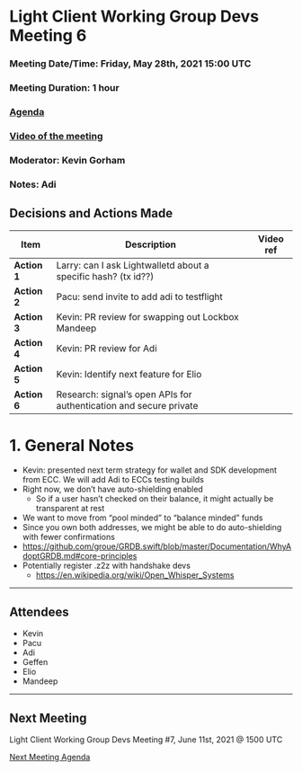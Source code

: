 # Light Client Working Group Devs Meeting 6
### Meeting Date/Time: Friday, May 28th, 2021 15:00 UTC
### Meeting Duration: 1 hour
### [Agenda](https://github.com/zcash/lcwg/issues/6)
### [Video of the meeting](not-recorded)
### Moderator: Kevin Gorham
### Notes: Adi

## Decisions and Actions Made
| Item | Description | Video ref |
| ------------- | ----------- | --------- |
| **Action 1** | Larry: can I ask Lightwalletd about a specific hash? (tx id??)||
| **Action 2** | Pacu: send invite to add adi to testflight||
| **Action 3** | Kevin: PR review for swapping out Lockbox Mandeep ||
| **Action 4** | Kevin: PR review for Adi||
| **Action 5** | Kevin: Identify next feature for Elio||
| **Action 6** | Research: signal’s open APIs for authentication and secure private||

# 1. General Notes
- Kevin: presented next term strategy for wallet and SDK development from ECC. We will add Adi to ECCs testing builds
- Right now, we don’t have auto-shielding enabled
  - So if a user hasn’t checked on their balance, it might actually be transparent at rest
- We want to move from “pool minded” to “balance minded” funds
- Since you own both addresses, we might be able to do auto-shielding with fewer confirmations
- https://github.com/groue/GRDB.swift/blob/master/Documentation/WhyAdoptGRDB.md#core-principles 
- Potentially register .z2z with handshake devs
  - https://en.wikipedia.org/wiki/Open_Whisper_Systems

-------------------------------------------
## Attendees
- Kevin
- Pacu
- Adi
- Geffen
- Elio
- Mandeep 

---------------------------------------

## Next Meeting
Light Client Working Group Devs Meeting #7, June 11st, 2021 @ 1500 UTC

[Next Meeting Agenda](https://github.com/zcash/lcwg/issues/8)

